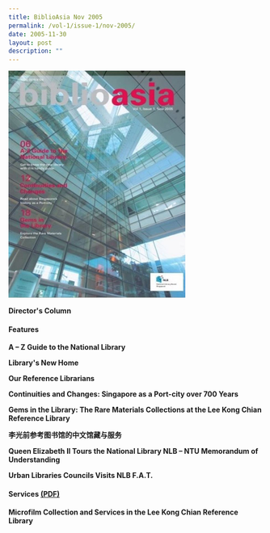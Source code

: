 ```yaml
---
title: BiblioAsia Nov 2005
permalink: /vol-1/issue-1/nov-2005/
date: 2005-11-30
layout: post
description: ""
---
```

<img style="width: 350px; height: 450px;" src="/images/vol-1-issue-1/nov%202005.JPG">

**Director's Column** <br>

#### **Features**

**A – Z Guide to the National Library**<br> 

**Library's New Home**<br> 

**Our Reference Librarians**<br> 

**Continuities and Changes: Singapore as a Port-city over 700 Years**<br> 

**Gems in the Library: The Rare Materials Collections at the Lee Kong Chian Reference Library**<br> 

**李光前参考图书馆的中文馆藏与服务**<br>

**Queen Elizabeth II Tours the National Library NLB – NTU Memorandum of Understanding**<br>

**Urban Libraries Councils Visits NLB F.A.T.**<br>

#### **Services** [(PDF)](/files/pdf/vol-2/issue-1/Microfilm%20service%20for%20Apr%202006.pdf)

**Microfilm Collection and Services in the Lee Kong Chian Reference Library**<br>